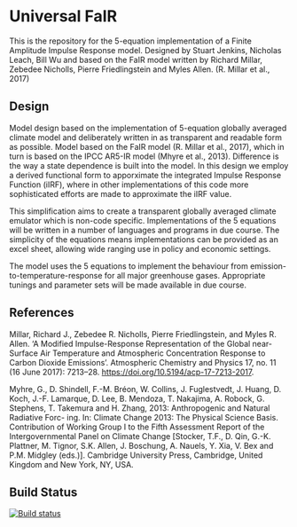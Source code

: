# Universal FaIR
This is the repository for the 5-equation implementation of a Finite Amplitude Impulse Response model. Designed by Stuart Jenkins, Nicholas Leach, Bill Wu and based on the FaIR model written by Richard Millar, Zebedee Nicholls, Pierre Friedlingstein and Myles Allen. (R. Millar et al., 2017)

## Design

Model design based on the implementation of 5-equation globally averaged climate model and deliberately written in as transparent and readable form as possible. Model based on the FaIR model (R. Millar et al., 2017), which in turn is based on the IPCC AR5-IR model (Mhyre et al., 2013). Difference is the way a state dependence is built into the model. In this design we employ a derived functional form to apporximate the integrated Impulse Response Function (iIRF), where in other implementations of this code more sophisticated efforts are made to approximate the iIRF value. 

This simplification aims to create a transparent globally averaged climate emulator which is non-code specific. Implementations of the 5 equations will be written in a number of languages and programs in due course. The simplicity of the equations means implementations can be provided as an excel sheet, allowing wide ranging use in policy and economic settings. 

The model uses the 5 equations to implement the behaviour from emission-to-temperature-response for all major greenhouse gases. Appropriate tunings and parameter sets will be made available in due course.


## References 

Millar, Richard J., Zebedee R. Nicholls, Pierre Friedlingstein, and Myles R. Allen. ‘A Modified Impulse-Response Representation of the Global near-Surface Air Temperature and Atmospheric Concentration Response to Carbon Dioxide Emissions’. Atmospheric Chemistry and Physics 17, no. 11 (16 June 2017): 7213–28. https://doi.org/10.5194/acp-17-7213-2017.

Myhre, G., D. Shindell, F.-M. Bréon, W. Collins, J. Fuglestvedt, J. Huang, D. Koch, J.-F. Lamarque, D. Lee, B. Mendoza, T. Nakajima, A. Robock, G. Stephens, T. Takemura and H. Zhang, 2013: Anthropogenic and Natural Radiative Forc- ing. In: Climate Change 2013: The Physical Science Basis. Contribution of Working Group I to the Fifth Assessment Report of the Intergovernmental Panel on Climate Change [Stocker, T.F., D. Qin, G.-K. Plattner, M. Tignor, S.K. Allen, J. Boschung, A. Nauels, Y. Xia, V. Bex and P.M. Midgley (eds.)]. Cambridge University Press, Cambridge, United Kingdom and New York, NY, USA.


## Build Status

[![Build status](https://travis-ci.org/stujen/travis-lab.svg?master)](https://travis-ci.org/stujen)


